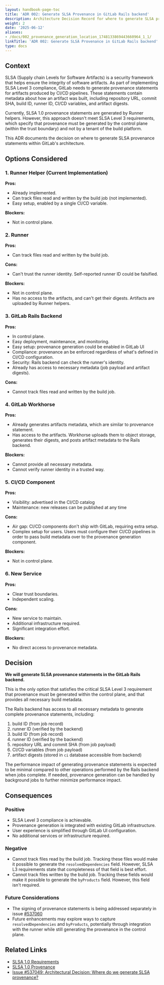 ```yaml
---
layout: handbook-page-toc
title: 'ADR 002: Generate SLSA Provenance in GitLab Rails backend'
description: Architecture Decision Record for where to generate SLSA provenance statements
weight: 2
date: '2025-06-12'
aliases:
- /docs/002_provenance_generation_location_1748133869443660964_1_1/
linkTitle: 'ADR 002: Generate SLSA Provenance in GitLab Rails backend'
type: docs
---
```


## Context

SLSA (Supply chain Levels for Software Artifacts) is a security framework that helps ensure the integrity of software artifacts. As part of implementing SLSA Level 3 compliance, GitLab needs to generate provenance statements for artifacts produced by CI/CD pipelines. These statements contain metadata about how an artifact was built, including repository URL, commit SHA, build ID, runner ID, CI/CD variables, and artifact digests.

Currently, SLSA 1.0 provenance statements are generated by Runner helpers. However, this approach doesn't meet SLSA Level 3 requirements, which specify that provenance must be generated by the control plane (within the trust boundary) and not by a tenant of the build platform.

This ADR documents the decision on where to generate SLSA provenance statements within GitLab's architecture.

## Options Considered

### 1. Runner Helper (Current Implementation)

**Pros:**

- Already implemented.
- Can track files read and written by the build job (not implemented).
- Easy setup, enabled by a single CI/CD variable.

**Blockers:**

- Not in control plane.

### 2. Runner

**Pros:**

- Can track files read and written by the build job.

**Cons:**

- Can't trust the runner identity. Self-reported runner ID could be falsified.

**Blockers:**

- Not in control plane.
- Has no access to the artifacts, and can't get their digests. Artifacts are uploaded by Runner helpers.

### 3. GitLab Rails Backend

**Pros:**

- In control plane.
- Easy deployment, maintenance, and monitoring.
- Easy setup: provenance generation could be enabled in GitLab UI
- Compliance: provenance an be enforced regardless of what's defined in CI/CD configuration.
- Security: Rails backend can check the runner's identity.
- Already has access to necessary metadata (job payload and artifact digests).

**Cons:**

- Cannot track files read and written by the build job.

### 4. GitLab Workhorse

**Pros:**

- Already generates artifacts metadata, which are similar to provenance statement.
- Has access to the artifacts. Workhorse uploads them to object storage, generates their digests, and posts artifact metadata to the Rails backend.

**Blockers:**

- Cannot provide all necessary metadata.
- Cannot verify runner identity in a trusted way.

### 5. CI/CD Component

**Pros:**

- Visibility: advertised in the CI/CD catalog
- Maintenance: new releases can be published at any time

**Cons:**

- Air gap: CI/CD components don't ship with GitLab, requiring extra setup.
- Complex setup for users. Users must configure their CI/CD pipelines in order to pass build metadata over to the provenance generation component.

**Blockers:**

- Not in control plane.

### 6. New Service

**Pros:**

- Clear trust boundaries.
- Independent scaling.

**Cons:**

- New service to maintain.
- Additional infrastructure required.
- Significant integration effort.

**Blockers:**

- No direct access to provenance metadata.

## Decision

**We will generate SLSA provenance statements in the GitLab Rails backend.**

This is the only option that satisfies the critical SLSA Level 3 requirement that provenance must be generated within the control plane, and that provides all necessary build metadata.

The Rails backend has access to all necessary metadata to generate complete provenance statements, including:

1. build ID (from job record)
2. runner ID (verified by the backend)
3. build ID (from job record)
4. runner ID (verified by the backend)
5. repository URL and commit SHA (from job payload)
6. CI/CD variables (from job payload)
7. artifact digests (stored in `ci` database accessible from backend)

The performance impact of generating provenance statements is expected to be minimal compared to other operations performed by the Rails backend when jobs complete.
If needed, provenance generation can be handled by background jobs to further minimize performance impact.

## Consequences

### Positive

- SLSA Level 3 compliance is achievable.
- Provenance generation is integrated with existing GitLab infrastructure.
- User experience is simplified through GitLab UI configuration.
- No additional services or infrastructure required.

### Negative

- Cannot track files read by the build job.
Tracking these files would make it possible to generate the `resolvedDependencies` field.
However, SLSA L3 requirements state that completeness of that field is best effort.
- Cannot track files written by the build job.
Tracking these fields would make it possible to generate the `byProducts` field.
However, this field isn't required.

### Future Considerations

- The signing of provenance statements is being addressed separately in issue [#537060](https://gitlab.com/gitlab-org/gitlab/-/issues/537060)
- Future enhancements may explore ways to capture `resolvedDependencies` and `byProducts`,
potentially through integration with the runner while still generating the provenance in the control plane.

## Related Links

- [SLSA 1.0 Requirements](https://slsa.dev/spec/v1.0/requirements)
- [SLSA 1.0 Provenance](https://slsa.dev/spec/v1.0/provenance)
- [Issue #537049: Architectural Decision: Where do we generate SLSA provenance?](https://gitlab.com/gitlab-org/gitlab/-/issues/537049)

